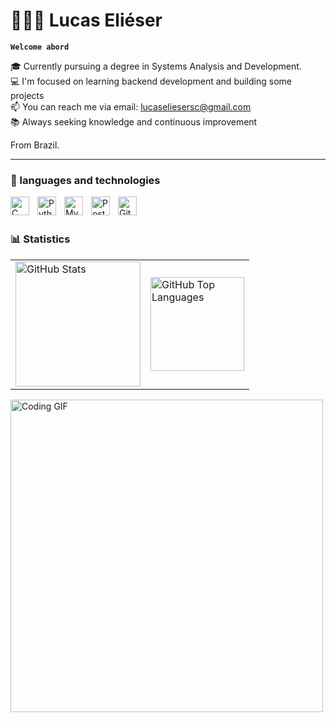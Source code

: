 # 👩🏻‍💻 Lucas Eliéser

**`Welcome abord`**

🎓 Currently pursuing a degree in Systems Analysis and Development.  
💻 I'm focused on learning backend development and building some projects  
📫 You can reach me via email: lucaseliesersc@gmail.com  
📚 Always seeking knowledge and continuous improvement

From Brazil.

-------------------

### 🤖 languages and technologies
<img 
    align="left" 
    alt="C" 
    title="C" 
    width="30px" 
    style="padding-right: 10px;" 
    src="https://cdn.jsdelivr.net/gh/devicons/devicon@latest/icons/c/c-original.svg" 
/>
<img 
    align="left" 
    alt="Python" 
    title="Python" 
    width="30px" 
    style="padding-right: 10px;" 
    src="https://cdn.jsdelivr.net/gh/devicons/devicon@latest/icons/python/python-original.svg" 
/>
<img 
    align="left" 
    alt="MySQL" 
    title="MySQL" 
    width="30px" 
    style="padding-right: 10px;" 
    src="https://cdn.jsdelivr.net/gh/devicons/devicon@latest/icons/mysql/mysql-original.svg" 
/>
<img 
    align="left" 
    alt="PostgreSQL" 
    title="PostgreSQL" 
    width="30px" 
    style="padding-right: 10px;" 
    src="https://cdn.jsdelivr.net/gh/devicons/devicon@latest/icons/postgresql/postgresql-original.svg" 
/>
<img 
    align="left" 
    alt="Git" 
    title="Git" 
    width="30px" 
    style="padding-right: 10px;" 
    src="https://cdn.jsdelivr.net/gh/devicons/devicon@latest/icons/git/git-original.svg" 
/>

<br/>
<br/>

### 📊 Statistics

<table>
  <tr>
    <td>
      <img 
        alt="GitHub Stats" 
        height="200" 
        src="https://github-readme-stats.vercel.app/api?username=LucasElieser&show_icons=true&theme=tokyonight&include_all_commits=true&locale=en" 
      />
    </td>
    <td>
      <img 
        alt="GitHub Top Languages" 
        height="150" 
        src="https://github-readme-stats.vercel.app/api/top-langs/?username=LucasElieser&theme=tokyonight&layout=compact&custom_title=Technologies&langs_count=9" 
      />
    </td>
  </tr>
</table>


<img 
    alt="Coding GIF" 
    title="Coding in progress" 
    width="500px" 
    src="https://64.media.tumblr.com/b09dda92d9abc1b9f60ac9e13432f533/b9c5151b1cc9e967-d1/s500x750/dd5942be70522e9713e45f35aea85829b0395963.gif" 
/>

<br/>
<br/>
